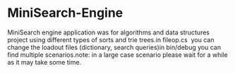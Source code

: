 # MiniSearch-Engine
MiniSearch engine application was for algorithms and data structures project using different types of sorts and trie trees.in fileop.cs  you can change the loadout files (dictionary, search queries)in bin/debug you can find multiple scenarios.note: in a large case scenario please wait for a while as it may take some time.
